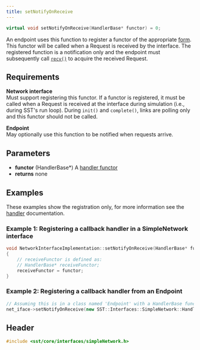 ```yaml
---
title: setNotifyOnReceive
---
```


```cpp
virtual void setNotifyOnReceive(HandlerBase* functor) = 0;
```

An endpoint uses this function to register a functor of the appropriate [form](handler). This functor will be called when a Request is received by the interface. The registered function is a notification only and the endpoint must subsequently call [`recv()`](recv) to acquire the received Request.

## Requirements
**Network interface** &nbsp;  
Must support registering this functor. If a functor is registered, it must be called when a Request is received at the interface during simulation (i.e., during SST's run loop). During `init()` and `complete()`, links are polling only and this functor should not be called.

**Endpoint** &nbsp;  
May optionally use this function to be notified when requests arrive.

## Parameters
* **functor** (HandlerBase*) A [handler functor](handler)
* **returns** none


## Examples
These examples show the registration only, for more information see the [handler](handler) documentation.

### Example 1: Registering a callback handler in a SimpleNetwork interface
```cpp
void NetworkInterfaceImplementation::setNotifyOnReceive(HandlerBase* functor)
{
    // receiveFunctor is defined as:
    // HandlerBase* receiveFunctor;
    receiveFunctor = functor;
}
```

### Example 2: Registering a callback handler from an Endpoint
```cpp
// Assuming this is in a class named 'Endpoint' with a HandlerBase function named 'handler'
net_iface->setNotifyOnReceive(new SST::Interfaces::SimpleNetwork::Handler<Endpoint>(this, &Endpoint::handler));
```

## Header
```cpp
#include <sst/core/interfaces/simpleNetwork.h>
```
